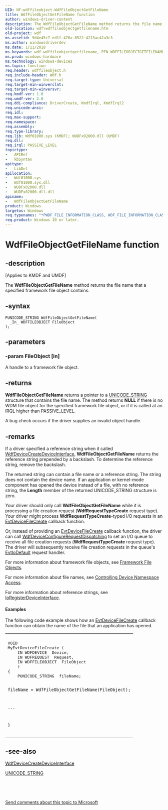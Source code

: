 ```yaml
---
UID: NF:wdffileobject.WdfFileObjectGetFileName
title: WdfFileObjectGetFileName function
author: windows-driver-content
description: The WdfFileObjectGetFileName method returns the file name that a specified framework file object contains.
old-location: wdf\wdffileobjectgetfilename.htm
old-project: wdf
ms.assetid: 9d4e45c7-ed1f-476a-8522-4213ac42a3c3
ms.author: windowsdriverdev
ms.date: 1/11/2018
ms.keywords: wdf.wdffileobjectgetfilename, PFN_WDFFILEOBJECTGETFILENAME, DFFileObjectRef_07be4c38-fa04-41d3-8f8e-f7ec5ed6ff18.xml, WdfFileObjectGetFileName method, kmdf.wdffileobjectgetfilename, WdfFileObjectGetFileName, wdffileobject/WdfFileObjectGetFileName
ms.prod: windows-hardware
ms.technology: windows-devices
ms.topic: function
req.header: wdffileobject.h
req.include-header: Wdf.h
req.target-type: Universal
req.target-min-winverclnt: 
req.target-min-winversvr: 
req.kmdf-ver: 1.0
req.umdf-ver: 2.0
req.ddi-compliance: DriverCreate, KmdfIrql, KmdfIrql2
req.unicode-ansi: 
req.idl: 
req.max-support: 
req.namespace: 
req.assembly: 
req.type-library: 
req.lib: Wdf01000.sys (KMDF); WUDFx02000.dll (UMDF)
req.dll: 
req.irql: PASSIVE_LEVEL
topictype:
-	APIRef
-	kbSyntax
apitype:
-	LibDef
apilocation:
-	Wdf01000.sys
-	Wdf01000.sys.dll
-	WUDFx02000.dll
-	WUDFx02000.dll.dll
apiname:
-	WdfFileObjectGetFileName
product: Windows
targetos: Windows
req.typenames: "*PWDF_FILE_INFORMATION_CLASS, WDF_FILE_INFORMATION_CLASS"
req.product: Windows 10 or later.
---
```


# WdfFileObjectGetFileName function


## -description


<p class="CCE_Message">[Applies to KMDF and UMDF]

The <b>WdfFileObjectGetFileName</b> method returns the file name that a specified framework file object contains.


## -syntax


````
PUNICODE_STRING WdfFileObjectGetFileName(
  _In_ WDFFILEOBJECT FileObject
);
````


## -parameters




### -param FileObject [in]

A handle to a framework file object.


## -returns



<b>WdfFileObjectGetFileName</b> returns a pointer to a <a href="..\wudfwdm\ns-wudfwdm-_unicode_string.md">UNICODE_STRING</a> structure that contains the file name. The method returns <b>NULL</b> if there is no WDM file object for the specified framework file object, or if it is called at an IRQL higher than PASSIVE_LEVEL.

A bug check occurs if the driver supplies an invalid object handle.






## -remarks



If a driver specified a reference string when it called <a href="..\wdfdevice\nf-wdfdevice-wdfdevicecreatedeviceinterface.md">WdfDeviceCreateDeviceInterface</a>, <b>WdfFileObjectGetFileName</b> returns the reference string prepended by a backslash. To determine the reference string, remove the backslash.

The returned string can contain a file name or a reference string. The string does not contain the device name. If an application or kernel-mode component has opened the device instead of a file, with no reference string, the <b>Length</b> member of the returned UNICODE_STRING structure is zero.

Your driver should only call <b>WdfFileObjectGetFileName</b> while it is processing a file creation request (<b>WdfRequestTypeCreate</b> request type). Your driver might process <b>WdfRequestTypeCreate</b>-typed I/O requests in an <a href="..\wdfdevice\nc-wdfdevice-evt_wdf_device_file_create.md">EvtDeviceFileCreate</a> callback function.

Or, instead of providing an <a href="..\wdfdevice\nc-wdfdevice-evt_wdf_device_file_create.md">EvtDeviceFileCreate</a> callback function, the driver can call <a href="..\wdfdevice\nf-wdfdevice-wdfdeviceconfigurerequestdispatching.md">WdfDeviceConfigureRequestDispatching</a> to set an I/O queue to receive all file creation requests (<b>WdfRequestTypeCreate</b> request type). The driver will subsequently receive file creation requests in the queue's <a href="..\wdfio\nc-wdfio-evt_wdf_io_queue_io_default.md">EvtIoDefault</a> request handler.

 For more information about framework file objects, see <a href="https://msdn.microsoft.com/93ec5dd7-8ef0-4cea-9253-ea5d7869d4b8">Framework File Objects</a>.

For more information about file names, see <a href="https://msdn.microsoft.com/library/windows/hardware/ff542068">Controlling Device Namespace Access</a>.

For more information about reference strings, see <a href="..\wdm\nf-wdm-ioregisterdeviceinterface.md">IoRegisterDeviceInterface</a>.


#### Examples

The following code example shows how an <a href="..\wdfdevice\nc-wdfdevice-evt_wdf_device_file_create.md">EvtDeviceFileCreate</a> callback function can obtain the name of the file that an application has opened.

<div class="code"><span codelanguage=""><table>
<tr>
<th></th>
</tr>
<tr>
<td>
<pre>VOID
MyEvtDeviceFileCreate (
    IN WDFDEVICE  Device,
    IN WDFREQUEST  Request,
    IN WDFFILEOBJECT  FileObject
    )
{
    PUNICODE_STRING  fileName;

    fileName = WdfFileObjectGetFileName(FileObject);
...

}</pre>
</td>
</tr>
</table></span></div>



## -see-also

<a href="..\wdfdevice\nf-wdfdevice-wdfdevicecreatedeviceinterface.md">WdfDeviceCreateDeviceInterface</a>



<a href="..\wudfwdm\ns-wudfwdm-_unicode_string.md">UNICODE_STRING</a>



 

 

<a href="mailto:wsddocfb@microsoft.com?subject=Documentation%20feedback [wdf\wdf]:%20WdfFileObjectGetFileName method%20 RELEASE:%20(1/11/2018)&amp;body=%0A%0APRIVACY STATEMENT%0A%0AWe use your feedback to improve the documentation. We don't use your email address for any other purpose, and we'll remove your email address from our system after the issue that you're reporting is fixed. While we're working to fix this issue, we might send you an email message to ask for more info. Later, we might also send you an email message to let you know that we've addressed your feedback.%0A%0AFor more info about Microsoft's privacy policy, see http://privacy.microsoft.com/en-us/default.aspx." title="Send comments about this topic to Microsoft">Send comments about this topic to Microsoft</a>

